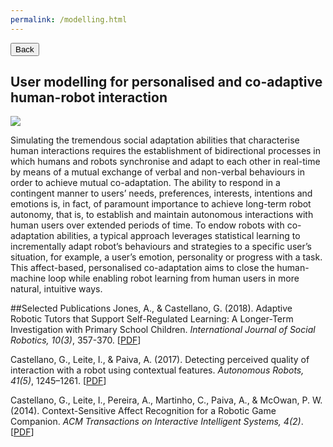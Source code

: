 ```yaml
---
permalink: /modelling.html
---
```

<link rel="stylesheet" type="text/css" href="../../assets/css/button.css">

<button class="button black" onclick="window.location.href='../research/'" type="button">
	Back</button>

## User modelling for personalised and co-adaptive human-robot interaction

![](../images/research-modeling.jpg)

Simulating the tremendous social adaptation abilities that characterise human interactions requires the establishment of bidirectional processes in which humans and robots synchronise and adapt to each other in real-time by means of a mutual exchange of verbal and non-verbal behaviours in order to achieve mutual co-adaptation. The ability to respond in a contingent manner to users’ needs, preferences, interests, intentions and emotions is, in fact, of paramount importance to achieve long-term robot autonomy, that is, to establish and maintain autonomous interactions with human users over extended periods of time. To endow robots with co-adaptation abilities, a typical approach leverages statistical learning to incrementally adapt robot’s behaviours and strategies to a specific user’s situation, for example, a user’s emotion, personality or progress with a task. This affect-based, personalised co-adaptation aims to close the human-machine loop while enabling robot learning from human users in more natural, intuitive ways.

##Selected Publications
Jones, A., & Castellano, G. (2018). Adaptive Robotic Tutors that Support Self-Regulated Learning: A Longer-Term Investigation with Primary School Children. *International Journal of Social Robotics, 10(3)*, 357-370. [[PDF](http://user.it.uu.se/~ginca820/AJ-GC-IJSR-2018.pdf)]

Castellano, G., Leite, I., & Paiva, A. (2017). Detecting perceived quality of interaction with a robot using contextual features. *Autonomous Robots, 41(5)*, 1245–1261. [[PDF](http://user.it.uu.se/~ginca820/GC-EtAl-AR-2016.pdf)]

Castellano, G., Leite, I., Pereira, A., Martinho, C., Paiva, A., & McOwan, P. W. (2014). Context-Sensitive Affect Recognition for a Robotic Game Companion. *ACM Transactions on Interactive Intelligent Systems, 4(2)*. [[PDF](http://user.it.uu.se/~ginca820/GC-EtAl-TiiS-2014.pdf)]